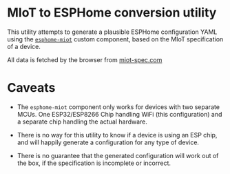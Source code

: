 # MIoT to ESPHome conversion utility

This utility attempts to generate a plausible ESPHome configuration YAML
using the [`esphome-miot`](https://github.com/dhewg/esphome-miot) custom
component, based on the MIoT specification of a device.

All data is fetched by the browser from [miot-spec.com](https://home.miot-spec.com/)

# Caveats

- The `esphome-miot` component only works for devices with two separate MCUs.
  One ESP32/ESP8266 Chip handling WiFi (this configuration) and a separate
  chip handling the actual hardware.

- There is no way for this utility to know if a device is using an ESP chip,
  and will happily generate a configuration for any type of device.

- There is no guarantee that the generated configuration will work out of the
  box, if the specification is incomplete or incorrect.
